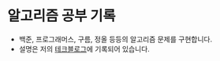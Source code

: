# 알고리즘 공부 기록
- 백준, 프로그래머스, 구름, 정올 등등의 알고리즘 문제를 구현합니다.
- 설명은 저의 [테크블로그](https://velog.io/@kms39273/series/%EC%BD%94%EB%94%A9%ED%85%8C%EC%8A%A4%ED%8A%B8)에 기록되어 있습니다.